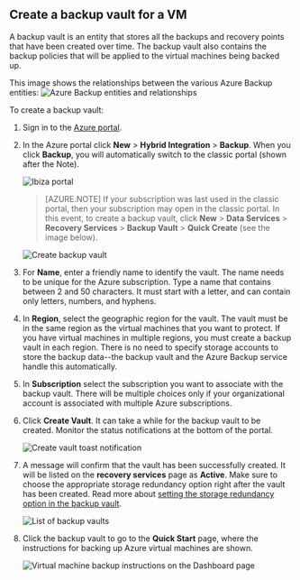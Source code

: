 ## Create a backup vault for a VM

A backup vault is an entity that stores all the backups and recovery points that have been created over time. The backup vault also contains the backup policies that will be applied to the virtual machines being backed up.

This image shows the relationships between the various Azure Backup entities:
![Azure Backup entities and relationships](./media/backup-create-vault-for-vms/vault-policy-vm.png)

To create a backup vault:

1. Sign in to the [Azure portal](http://manage.windowsazure.cn/).

2. In the Azure portal click **New** > **Hybrid Integration** > **Backup**. When you click **Backup**, you will automatically switch to the classic portal (shown after the Note).

    ![Ibiza portal](./media/backup-create-vault-for-vms/Ibiza-portal-backup01.png)

    >[AZURE.NOTE] If your subscription was last used in the classic portal, then your subscription may open in the classic portal. In this event, to create a backup vault, click **New** > **Data Services** > **Recovery Services** > **Backup Vault** > **Quick Create** (see the image below).

    ![Create backup vault](./media/backup-create-vault-for-vms/backup_vaultcreate.png)

3. For **Name**, enter a friendly name to identify the vault. The name needs to be unique for the Azure subscription. Type a name that contains between 2 and 50 characters. It must start with a letter, and can contain only letters, numbers, and hyphens.

4. In **Region**, select the geographic region for the vault. The vault must be in the same region as the virtual machines that you want to protect. If you have virtual machines in multiple regions, you must create a backup vault in each region. There is no need to specify storage accounts to store the backup data--the backup vault and the Azure Backup service handle this automatically.

5. In **Subscription** select the subscription you want to associate with the backup vault. There will be multiple choices only if your organizational account is associated with multiple Azure subscriptions.

5. Click **Create Vault**. It can take a while for the backup vault to be created. Monitor the status notifications at the bottom of the portal.

    ![Create vault toast notification](./media/backup-create-vault-for-vms/creating-vault.png)

6. A message will confirm that the vault has been successfully created. It will be listed on the **recovery services** page as **Active**. Make sure to choose the appropriate storage redundancy option right after the vault has been created. Read more about [setting the storage redundancy option in the backup vault](/documentation/articles/backup-configure-vault#azure-backup---storage-redundancy-options).

    ![List of backup vaults](./media/backup-create-vault-for-vms/backup_vaultslist.png)

7. Click the backup vault to go to the **Quick Start** page, where the instructions for backing up Azure virtual machines are shown.

    ![Virtual machine backup instructions on the Dashboard page](./media/backup-create-vault-for-vms/vmbackup-instructions.png)
